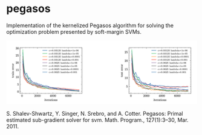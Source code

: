 # pegasos
Implementation of the kernelized Pegasos algorithm for solving the optimization problem presented by soft-margin SVMs. 

![Alt text](results/results.png) 

S. Shalev-Shwartz, Y. Singer, N. Srebro, and A. Cotter. Pegasos: Primal estimated sub-gradient solver for svm. Math. Program., 127(1):3–30, Mar. 2011.

